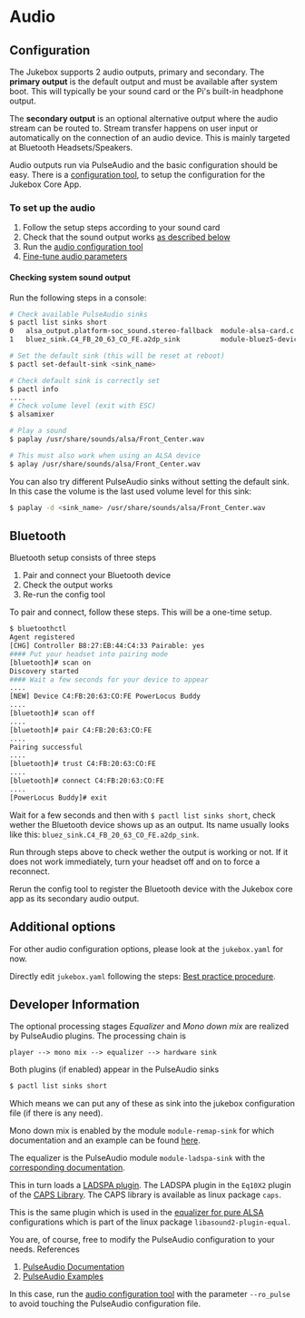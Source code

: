 # Audio

## Configuration

The Jukebox supports 2 audio outputs, primary and secondary. The **primary output** is the default output and must
be available after system boot. This will typically be your sound card or the Pi's built-in headphone output.

The **secondary output** is an optional alternative output where the audio stream can be routed to.
Stream transfer happens on user input or automatically on the connection of an audio device.
This is mainly targeted at Bluetooth Headsets/Speakers.

Audio outputs run via PulseAudio and the basic configuration should be easy.
There is a [configuration tool](../developers/coreapps.md#Audio),
to setup the configuration for the Jukebox Core App.

### To set up the audio

1. Follow the setup steps according to your sound card
2. Check that the sound output works [as described below](audio.md#checking-system-sound-output)
3. Run the [audio configuration tool](../developers/coreapps.md#Audio)
4. [Fine-tune audio parameters](audio.md#additional-options)

#### Checking system sound output

Run the following steps in a console:

```bash
# Check available PulseAudio sinks
$ pactl list sinks short
0	alsa_output.platform-soc_sound.stereo-fallback  module-alsa-card.c	    s16le 2ch 48000Hz
1	bluez_sink.C4_FB_20_63_CO_FE.a2dp_sink	        module-bluez5-device.c	s16le 2ch 44100Hz

# Set the default sink (this will be reset at reboot)
$ pactl set-default-sink <sink_name>

# Check default sink is correctly set
$ pactl info
....
# Check volume level (exit with ESC)
$ alsamixer

# Play a sound
$ paplay /usr/share/sounds/alsa/Front_Center.wav

# This must also work when using an ALSA device
$ aplay /usr/share/sounds/alsa/Front_Center.wav
```

You can also try different PulseAudio sinks without setting the default sink. In this case the volume is the last used
volume level for this sink:

```bash
$ paplay -d <sink_name> /usr/share/sounds/alsa/Front_Center.wav
```

## Bluetooth

Bluetooth setup consists of three steps

1. Pair and connect your Bluetooth device
2. Check the output works
3. Re-run the config tool

To pair and connect, follow these steps. This will be a one-time setup.

```bash
$ bluetoothctl
Agent registered
[CHG] Controller B8:27:EB:44:C4:33 Pairable: yes
#### Put your headset into pairing mode
[bluetooth]# scan on
Discovery started
#### Wait a few seconds for your device to appear
....
[NEW] Device C4:FB:20:63:CO:FE PowerLocus Buddy
....
[bluetooth]# scan off
....
[bluetooth]# pair C4:FB:20:63:CO:FE
....
Pairing successful
....
[bluetooth]# trust C4:FB:20:63:CO:FE
....
[bluetooth]# connect C4:FB:20:63:CO:FE
....
[PowerLocus Buddy]# exit
```

Wait for a few seconds and then with `$ pactl list sinks short`, check wether the Bluetooth device shows up as an output.
Its name usually looks like this: `bluez_sink.C4_FB_20_63_CO_FE.a2dp_sink`.

Run through steps above to check wether the output is working or not.
If it does not work immediately, turn your headset off and on to force a reconnect.

Rerun the config tool to register the Bluetooth device with the Jukebox core app as its secondary audio output.

## Additional options

For other audio configuration options, please look at the `jukebox.yaml` for now.

Directly edit `jukebox.yaml` following the steps: [Best practice procedure](configuration.md#best-practice-procedure).

## Developer Information

The optional processing stages *Equalizer* and *Mono down mix* are realized by PulseAudio plugins. The processing chain is

```text
player --> mono mix --> equalizer --> hardware sink
```

Both plugins (if enabled) appear in the PulseAudio sinks

```bash
$ pactl list sinks short
```

Which means we can put any of these as sink into the jukebox configuration file (if there is any need).

Mono down mix is enabled by the module `module-remap-sink`
for which documentation and an example can be found [here](https://www.freedesktop.org/wiki/Software/PulseAudio/Documentation/User/Modules/#module-remap-sink).

The equalizer is the PulseAudio module `module-ladspa-sink` with the [corresponding documentation](https://www.freedesktop.org/wiki/Software/PulseAudio/Documentation/User/Modules/#module-ladspa-sink).

This in turn loads a [LADSPA plugin](https://www.ladspa.org/).
The LADSPA plugin in the `Eq10X2` plugin of the [CAPS Library](http://quitte.de/dsp/caps.html#Eq10). The CAPS library is available as linux package `caps`.

This is the same plugin which is used in the
[equalizer for pure ALSA](https://github.com/raedwulf/alsaequal)
configurations which is part of the linux package `libasound2-plugin-equal`.

You are, of course, free to modify the PulseAudio configuration to your needs. References

1. [PulseAudio Documentation](https://www.freedesktop.org/wiki/Software/PulseAudio/Documentation/User)
2. [PulseAudio Examples](https://wiki.archlinux.org/title/PulseAudio/Examples)

In this case, run the [audio configuration tool](../developers/coreapps.md#Audio) with the parameter `--ro_pulse` to avoid touching the PulseAudio configuration file.
